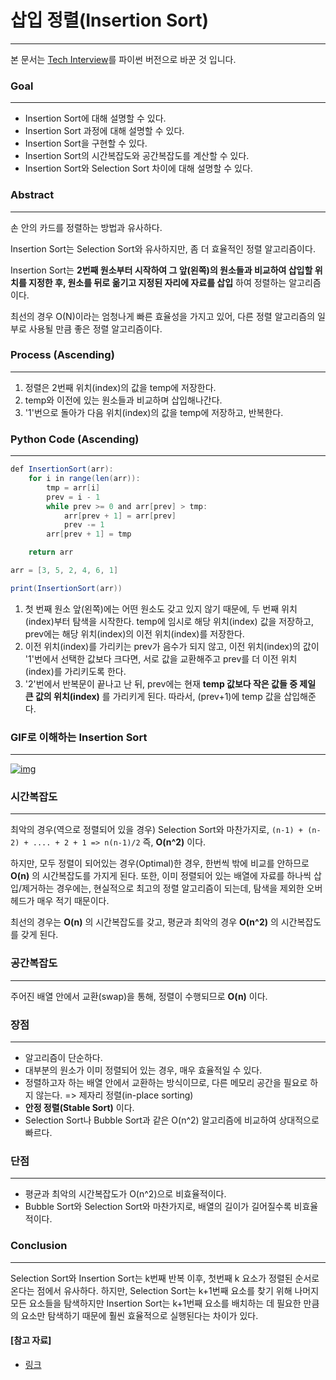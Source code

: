 # 삽입 정렬(Insertion Sort)

------

본 문서는 [Tech Interview](https://gyoogle.dev/blog/algorithm/Insertion%20Sort.html)를 파이썬 버전으로 바꾼 것 입니다.

### Goal

------

- Insertion Sort에 대해 설명할 수 있다.
- Insertion Sort 과정에 대해 설명할 수 있다.
- Insertion Sort을 구현할 수 있다.
- Insertion Sort의 시간복잡도와 공간복잡도를 계산할 수 있다.
- Insertion Sort와 Selection Sort 차이에 대해 설명할 수 있다.

### Abstract

------

손 안의 카드를 정렬하는 방법과 유사하다.

Insertion Sort는 Selection Sort와 유사하지만, 좀 더 효율적인 정렬 알고리즘이다.

Insertion Sort는 **2번째 원소부터 시작하여 그 앞(왼쪽)의 원소들과 비교하여 삽입할 위치를 지정한 후, 원소를 뒤로 옮기고 지정된 자리에 자료를 삽입** 하여 정렬하는 알고리즘이다.

최선의 경우 O(N)이라는 엄청나게 빠른 효율성을 가지고 있어, 다른 정렬 알고리즘의 일부로 사용될 만큼 좋은 정렬 알고리즘이다.

### Process (Ascending)

------

1. 정렬은 2번째 위치(index)의 값을 temp에 저장한다.
2. temp와 이전에 있는 원소들과 비교하며 삽입해나간다.
3. '1'번으로 돌아가 다음 위치(index)의 값을 temp에 저장하고, 반복한다.

### Python Code (Ascending)

------

```java
def InsertionSort(arr):
    for i in range(len(arr)):
        tmp = arr[i]
        prev = i - 1
        while prev >= 0 and arr[prev] > tmp:
            arr[prev + 1] = arr[prev]
            prev -= 1
        arr[prev + 1] = tmp

    return arr

arr = [3, 5, 2, 4, 6, 1]

print(InsertionSort(arr))
```

1. 첫 번째 원소 앞(왼쪽)에는 어떤 원소도 갖고 있지 않기 때문에, 두 번째 위치(index)부터 탐색을 시작한다. temp에 임시로 해당 위치(index) 값을 저장하고, prev에는 해당 위치(index)의 이전 위치(index)를 저장한다.
2. 이전 위치(index)를 가리키는 prev가 음수가 되지 않고, 이전 위치(index)의 값이 '1'번에서 선택한 값보다 크다면, 서로 값을 교환해주고 prev를 더 이전 위치(index)를 가리키도록 한다.
3. '2'번에서 반복문이 끝나고 난 뒤, prev에는 현재 **temp 값보다 작은 값들 중 제일 큰 값의 위치(index)** 를 가리키게 된다. 따라서, (prev+1)에 temp 값을 삽입해준다.



### GIF로 이해하는 Insertion Sort

------

[![img](https://github.com/GimunLee/tech-refrigerator/raw/master/Algorithm/resources/insertion-sort-001.gif)](https://github.com/GimunLee/tech-refrigerator/blob/master/Algorithm/resources/insertion-sort-001.gif)



### 시간복잡도

------

최악의 경우(역으로 정렬되어 있을 경우) Selection Sort와 마찬가지로, `(n-1) + (n-2) + .... + 2 + 1 => n(n-1)/2` 즉, **O(n^2)** 이다.

하지만, 모두 정렬이 되어있는 경우(Optimal)한 경우, 한번씩 밖에 비교를 안하므로 **O(n)** 의 시간복잡도를 가지게 된다. 또한, 이미 정렬되어 있는 배열에 자료를 하나씩 삽입/제거하는 경우에는, 현실적으로 최고의 정렬 알고리즘이 되는데, 탐색을 제외한 오버헤드가 매우 적기 때문이다.

최선의 경우는 **O(n)** 의 시간복잡도를 갖고, 평균과 최악의 경우 **O(n^2)** 의 시간복잡도를 갖게 된다.



### 공간복잡도

------

주어진 배열 안에서 교환(swap)을 통해, 정렬이 수행되므로 **O(n)** 이다.



### 장점

------

- 알고리즘이 단순하다.
- 대부분의 원소가 이미 정렬되어 있는 경우, 매우 효율적일 수 있다.
- 정렬하고자 하는 배열 안에서 교환하는 방식이므로, 다른 메모리 공간을 필요로 하지 않는다. => 제자리 정렬(in-place sorting)
- **안정 정렬(Stable Sort)** 이다.
- Selection Sort나 Bubble Sort과 같은 O(n^2) 알고리즘에 비교하여 상대적으로 빠르다.



### 단점

------

- 평균과 최악의 시간복잡도가 O(n^2)으로 비효율적이다.
- Bubble Sort와 Selection Sort와 마찬가지로, 배열의 길이가 길어질수록 비효율적이다.



### Conclusion

------

Selection Sort와 Insertion Sort는 k번째 반복 이후, 첫번째 k 요소가 정렬된 순서로 온다는 점에서 유사하다. 하지만, Selection Sort는 k+1번째 요소를 찾기 위해 나머지 모든 요소들을 탐색하지만 Insertion Sort는 k+1번째 요소를 배치하는 데 필요한 만큼의 요소만 탐색하기 때문에 훨씬 효율적으로 실행된다는 차이가 있다.



#### [참고 자료]

- [링크](https://gmlwjd9405.github.io/2018/05/06/algorithm-insertion-sort.html)